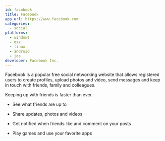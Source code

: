 ```yaml
---
id: facebook
title: Facebook
app_url: https://www.facebook.com
categories:
  - social
platforms:
  - windows
  - osx
  - linux
  - android
  - ios
developer: Facebook Inc.
---
```

Facebook is a popular free social networking website that allows registered users to create profiles, upload photos and video, send messages and keep in touch with friends, family and colleagues.

Keeping up with friends is faster than ever.

* See what friends are up to

* Share updates, photos and videos

* Get notified when friends like and comment on your posts

* Play games and use your favorite apps
